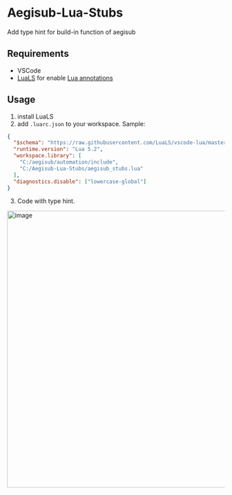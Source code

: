# Aegisub-Lua-Stubs
Add type hint for build-in function of aegisub

## Requirements
- VSCode
- [LuaLS](https://luals.github.io/) for enable [Lua annotations](https://luals.github.io/wiki/annotations/)

## Usage
1. install LuaLS
2. add `.luarc.json` to your workspace. Sample:
```json
{
  "$schema": "https://raw.githubusercontent.com/LuaLS/vscode-lua/master/setting/schema.json",
  "runtime.version": "Lua 5.2",
  "workspace.library": [
    "C:/aegisub/automation/include",
    "C:/Aegisub-Lua-Stubs/aegisub_stubs.lua"
  ],
  "diagnostics.disable": ["lowercase-global"]
}
```
3. Code with type hint.
<img width="797" height="639" alt="image" src="https://github.com/user-attachments/assets/cbfb3139-d32c-42b6-a64c-01cfdb06506f" />
